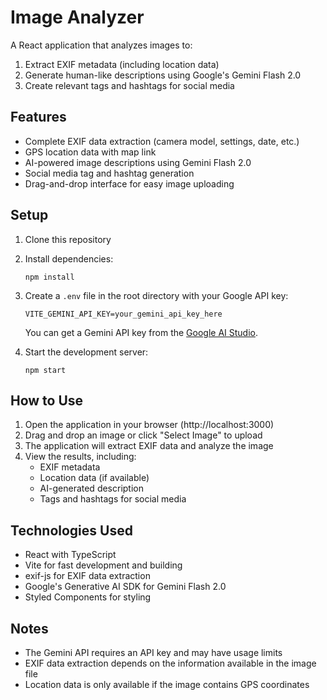 # Image Analyzer

A React application that analyzes images to:
1. Extract EXIF metadata (including location data)
2. Generate human-like descriptions using Google's Gemini Flash 2.0
3. Create relevant tags and hashtags for social media

## Features

- Complete EXIF data extraction (camera model, settings, date, etc.)
- GPS location data with map link
- AI-powered image descriptions using Gemini Flash 2.0
- Social media tag and hashtag generation
- Drag-and-drop interface for easy image uploading

## Setup

1. Clone this repository
2. Install dependencies:
   ```
   npm install
   ```
3. Create a `.env` file in the root directory with your Google API key:
   ```
   VITE_GEMINI_API_KEY=your_gemini_api_key_here
   ```
   You can get a Gemini API key from the [Google AI Studio](https://makersuite.google.com/app/apikey).

4. Start the development server:
   ```
   npm start
   ```

## How to Use

1. Open the application in your browser (http://localhost:3000)
2. Drag and drop an image or click "Select Image" to upload
3. The application will extract EXIF data and analyze the image
4. View the results, including:
   - EXIF metadata
   - Location data (if available)
   - AI-generated description
   - Tags and hashtags for social media

## Technologies Used

- React with TypeScript
- Vite for fast development and building
- exif-js for EXIF data extraction
- Google's Generative AI SDK for Gemini Flash 2.0
- Styled Components for styling

## Notes

- The Gemini API requires an API key and may have usage limits
- EXIF data extraction depends on the information available in the image file
- Location data is only available if the image contains GPS coordinates
